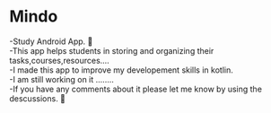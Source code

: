# Mindo
-Study Android App. :book:<br> 
-This app helps students in storing and organizing their tasks,courses,resources....<br>
-I made this  app to improve my developement skills in kotlin.<br>
-I am still working on it ........<br>
-If you have any comments about it please let me know by using the descussions. :eyes:


